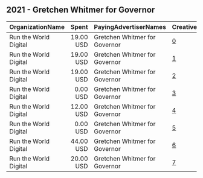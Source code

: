 ## 2021 - Gretchen Whitmer for Governor 
|OrganizationName|Spent|PayingAdvertiserNames|CreativeUrls|Impressions|Genders|AgeBrackets|CountryCodes|BillingAddresses|CandidateBallotInformation|
|:---|---:|:---|:---|---:|:---|:---|:---|:---|:---|
|Run the World Digital|19.00 USD|Gretchen Whitmer for Governor|[0](https://www.snap.com/political-ads/asset/c4b6583d619560ef85135bdc88155fe0ee911d8b102ca9e9fc0c6cdd20be9b6f?mediaType=mp4)|5,787||18+|united states|"1324 Spaight St,Madison,53703,US"||
|Run the World Digital|19.00 USD|Gretchen Whitmer for Governor|[1](https://www.snap.com/political-ads/asset/b41d08732d7062255a542f8521d37f7139f1bb3cfa51d9c59da15af5d26691c5?mediaType=mp4)|5,365||18+|united states|"1324 Spaight St,Madison,53703,US"|Gretchen for Governor|
|Run the World Digital|19.00 USD|Gretchen Whitmer for Governor|[2](https://www.snap.com/political-ads/asset/c4b6583d619560ef85135bdc88155fe0ee911d8b102ca9e9fc0c6cdd20be9b6f?mediaType=mp4)|3,095||18+|united states|"1324 Spaight St,Madison,53703,US"||
|Run the World Digital|0.00 USD|Gretchen Whitmer for Governor|[3](https://www.snap.com/political-ads/asset/be5a81e9e04d108ad23a9bdef300bb06574740e2da6c8ebcb11637aeb38c4d39?mediaType=mp4)|93||18+|united states|"1324 Spaight St,Madison,53703,US"|Gretchen for Governor|
|Run the World Digital|12.00 USD|Gretchen Whitmer for Governor|[4](https://www.snap.com/political-ads/asset/b41d08732d7062255a542f8521d37f7139f1bb3cfa51d9c59da15af5d26691c5?mediaType=mp4)|2,970||18+|united states|"1324 Spaight St,Madison,53703,US"|Gretchen for Governor|
|Run the World Digital|0.00 USD|Gretchen Whitmer for Governor|[5](https://www.snap.com/political-ads/asset/c4b6583d619560ef85135bdc88155fe0ee911d8b102ca9e9fc0c6cdd20be9b6f?mediaType=mp4)|10||18+|united states|"1324 Spaight St,Madison,53703,US"||
|Run the World Digital|44.00 USD|Gretchen Whitmer for Governor|[6](https://www.snap.com/political-ads/asset/be5a81e9e04d108ad23a9bdef300bb06574740e2da6c8ebcb11637aeb38c4d39?mediaType=mp4)|4,198||25+|united states|"1324 Spaight St,Madison,53703,US"|Gretchen for Governor|
|Run the World Digital|20.00 USD|Gretchen Whitmer for Governor|[7](https://www.snap.com/political-ads/asset/b41d08732d7062255a542f8521d37f7139f1bb3cfa51d9c59da15af5d26691c5?mediaType=mp4)|2,435||18+|united states|"1324 Spaight St,Madison,53703,US"|Gretchen for Governor|
